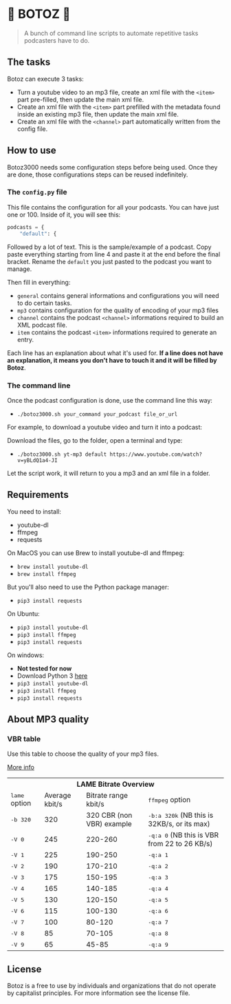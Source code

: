 # 🤖 BOTOZ 🤖

> A bunch of command line scripts to automate repetitive tasks podcasters have to do.

## The tasks

Botoz can execute 3 tasks:

- Turn a youtube video to an mp3 file, create an xml file with the `<item>` part pre-filled, then update the main xml file.
- Create an xml file with the `<item>` part prefilled with the metadata found inside an existing mp3 file, then update the main xml file.
- Create an xml file with the `<channel>` part automatically written from the config file.


## How to use

Botoz3000 needs some configuration steps before being used. Once they are done, those configurations steps can be reused indefinitely.

### The `config.py` file

This file contains the configuration for all your podcasts. You can have just one or 100. Inside of it, you will see this:

```python
podcasts = {
    "default": {
```
Followed by a lot of text. This is the sample/example of a podcast. Copy paste everything starting from line 4 and paste it at the end before the final bracket. Rename the `default` you just pasted to the podcast you want to manage.

Then fill in everything:

- `general` contains general informations and configurations you will need to do certain tasks.
- `mp3` contains configuration for the quality of encoding of your mp3 files
- `channel` contains the podcast `<channel>` informations required to build an XML podcast file.
- `item` contains the podcast `<item>` informations required to generate an entry.

Each line has an explanation about what it's used for. **If a line does not have an explanation, it means you don't have to touch it and it will be filled by Botoz**.

### The command line

Once the podcast configuration is done, use the command line this way:

- `./botoz3000.sh your_command your_podcast file_or_url`

For example, to download a youtube video and turn it into a podcast:

Download the files, go to the folder, open a terminal and type:

- `./botoz3000.sh yt-mp3 default https://www.youtube.com/watch?v=yBLdQ1a4-JI`

Let the script work, it will return to you a mp3 and an xml file in a folder.

## Requirements

You need to install:

- youtube-dl
- ffmpeg
- requests

On MacOS you can use Brew to install youtube-dl and ffmpeg:

- `brew install youtube-dl`
- `brew install ffmpeg`

But you'll also need to use the Python package manager:

- `pip3 install requests`

On Ubuntu:

- `pip3 install youtube-dl`
- `pip3 install ffmpeg`
- `pip3 install requests`

On windows:

- **Not tested for now**
- Download Python 3 [here](https://www.python.org/downloads/)
- `pip3 install youtube-dl`
- `pip3 install ffmpeg`
- `pip3 install requests`


## About MP3 quality

### VBR table

Use this table to choose the quality of your mp3 files.

[More info](https://trac.ffmpeg.org/wiki/Encode/MP3)

<table class="wiki">
<tbody><tr><th colspan="4"> <strong>LAME Bitrate Overview</strong> 
</th></tr><tr><td> <tt>lame</tt> option </td><td> Average kbit/s </td><td> Bitrate range kbit/s </td><td> <tt>ffmpeg</tt> option
</td></tr><tr><td> <tt>-b 320</tt> </td><td> 320 </td><td> 320 CBR (non VBR) example </td><td> <tt>-b:a 320k</tt> (NB this is 32KB/s, or its max)
</td></tr><tr><td> <tt>-V 0</tt> </td><td> 245 </td><td> 220-260 </td><td> <tt>-q:a 0</tt> (NB this is VBR from 22 to 26 KB/s)
</td></tr><tr><td> <tt>-V 1</tt> </td><td> 225 </td><td> 190-250 </td><td> <tt>-q:a 1</tt>
</td></tr><tr><td> <tt>-V 2</tt> </td><td> 190 </td><td> 170-210 </td><td> <tt>-q:a 2</tt>
</td></tr><tr><td> <tt>-V 3</tt> </td><td> 175 </td><td> 150-195 </td><td> <tt>-q:a 3</tt>
</td></tr><tr><td> <tt>-V 4</tt> </td><td> 165 </td><td> 140-185 </td><td> <tt>-q:a 4</tt>
</td></tr><tr><td> <tt>-V 5</tt> </td><td> 130 </td><td> 120-150 </td><td> <tt>-q:a 5</tt>
</td></tr><tr><td> <tt>-V 6</tt> </td><td> 115 </td><td> 100-130 </td><td> <tt>-q:a 6</tt>
</td></tr><tr><td> <tt>-V 7</tt> </td><td> 100 </td><td> 80-120  </td><td> <tt>-q:a 7</tt>
</td></tr><tr><td> <tt>-V 8</tt> </td><td> 85  </td><td> 70-105  </td><td> <tt>-q:a 8</tt>
</td></tr><tr><td> <tt>-V 9</tt> </td><td> 65  </td><td> 45-85   </td><td> <tt>-q:a 9</tt>
</td></tr></tbody></table>

## License

Botoz is a free to use by individuals and organizations that do not operate by capitalist principles. For more information see the license file.